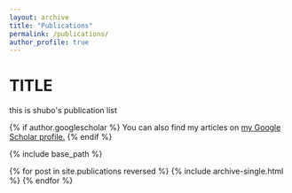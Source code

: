 ```yaml
---
layout: archive
title: "Publications"
permalink: /publications/
author_profile: true
---
```


TITLE
======
this is shubo's publication list

{% if author.googlescholar %}
  You can also find my articles on <u><a href="{{author.googlescholar}}">my Google Scholar profile</a>.</u>
{% endif %}

{% include base_path %}

{% for post in site.publications reversed %}
  {% include archive-single.html %}
{% endfor %}
